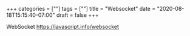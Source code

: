 +++
categories = [""]
tags = [""]
title = "Websocket"
date = "2020-08-18T15:15:40-07:00"
draft = false
+++

WebSocket
https://javascript.info/websocket
